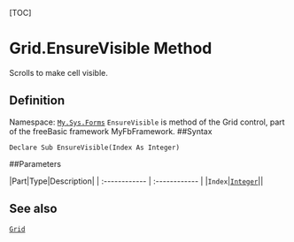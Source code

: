 [TOC]
# Grid.EnsureVisible Method
Scrolls to make cell visible.
## Definition
Namespace: [`My.Sys.Forms`](My.Sys.Forms.md)
`EnsureVisible` is method of the Grid control, part of the freeBasic framework MyFbFramework.
##Syntax
```freeBasic
Declare Sub EnsureVisible(Index As Integer)
```

##Parameters

|Part|Type|Description|
| :------------ | :------------ |
|`Index`|[`Integer`]("https://www.freebasic.net/wiki/KeyPgInteger")||
## See also
[`Grid`](Grid.md)
